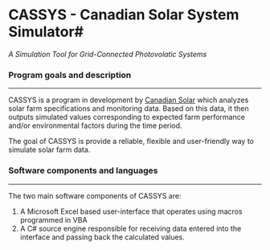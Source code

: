 # CASSYS - Canadian Solar System Simulator#
*A Simulation Tool for Grid-Connected Photovolatic Systems*
 
 
### Program goals and description ##
---------------------------------------
 
CASSYS is a program in development by [Canadian Solar](http://www.canadiansolar.com/ "Canadian Solar") which analyzes solar farm specifications and monitoring data. Based on this data, it then outputs simulated values corresponding to expected farm performance and/or environmental factors during the time period. 

The goal of CASSYS is provide a reliable, flexible and user-friendly way to simulate solar farm data. 


### Software components and languages ##
----------------------------------------
The two main software components of CASSYS are: 

 1. A Microsoft Excel based user-interface that operates using macros programmed in VBA
 2. A C# source engine responsible for receiving data entered into the interface and passing back the calculated values.



